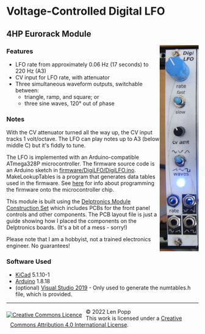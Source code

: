 # Voltage-Controlled Digital LFO

## 4HP Eurorack Module

<img src="DigiLFO.jpg" style="float:right">

### Features
- LFO rate from approximately 0.06 Hz (17 seconds) to 220 Hz (A3)
- CV input for LFO rate, with attenuator
- Three simultaneous waveform outputs, switchable between:
    - triangle, ramp, and square; or
	- three sine waves, 120° out of phase

### Notes
With the CV attenuator turned all the way up, the CV input tracks 1 volt/octave. The LFO can play notes up to A3 (below middle C) but it's fiddly to tune.

The LFO is implemented with an Arduino-compatible ATmega328P microcontroller. The firmware source code is an Arduino sketch in [firmware/DigiLFO/DigiLFO.ino](firmware/DigiLFO/DigiLFO.ino). MakeLookupTables is a program that generates data tables used in the firmware. See [here](https://len42.github.io/Synth/firmware-programming.html) for info about programming the firmware onto the microcontroller chip.

This module is built using the [Delptronics Module Construction Set](https://delptronics.com/module-construction-set.php) which includes PCBs for the front panel controls and other components. The PCB layout file is just a guide showing how I placed the components on the Delptronics boards. (It's a bit of a mess - sorry!)

Please note that I am a hobbyist, not a trained electronics engineer. No guarantees!

### Software Used
* [KiCad](https://www.kicad.org/) 5.1.10-1
* [Arduino](https://www.arduino.cc/) 1.8.18
* (optional) [Visual Studio 2019](https://visualstudio.microsoft.com/) - Only used to generate the numtables.h file, which is provided.

<hr /><div><div style="float:left; padding-right:10px;"><a rel="license" href="http://creativecommons.org/licenses/by/4.0/"><img alt="Creative Commons Licence" style="border-width:0; padding-top:8px;" src="https://i.creativecommons.org/l/by/4.0/88x31.png" /></a></div><div style="padding-left:10px;">© 2022 Len Popp<br />This work is licensed under a <a rel="license" href="http://creativecommons.org/licenses/by/4.0/">Creative Commons Attribution 4.0 International License</a>.</div></div>